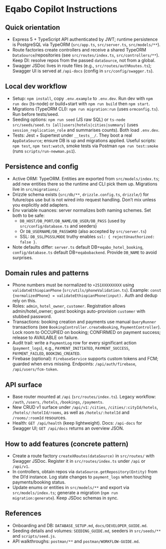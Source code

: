 # Eqabo Copilot Instructions

## Quick orientation
- Express 5 + TypeScript API authenticated by JWT; runtime persistence is PostgreSQL via TypeORM (`src/app.ts`, `src/server.ts`, `src/models/**`).
- Route factories create controllers and receive a shared TypeORM `DataSource`/repositories (see `src/routes/index.ts`, `src/controllers/**`). Keep DI: resolve repos from the passed `dataSource`, not from a global.
- Swagger JSDoc lives in route files (e.g., `src/routes/authRoutes.ts`); Swagger UI is served at `/api-docs` (config in `src/config/swagger.ts`).

## Local dev workflow
- Setup: `npm install`, copy `.env.example` to `.env.dev`. Run dev with `npm run dev` (ts-node) or build+start with `npm run build` then `npm start`.
- Migrations (TypeORM CLI): `npm run migration:run` (uses `ormconfig.ts`). Run before tests/seed.
- Seeding options: `npm run seed` (JS raw SQL) or `ts-node src/seeds/seed.ts [all|users|hotels|cities|summary]` (uses `session_replication_role` and summarises counts). Both load `.env.dev`.
- Tests: Jest + Supertest under `__tests__/`. They boot a real `AppDataSource`; ensure DB is up and migrations applied. Useful scripts: `npm test`, `npm test:watch`, smoke tests via Postman `npm run test:smoke` (runs `scripts/run-newman.ps1`).

## Persistence and config
- Active ORM: TypeORM. Entities are exported from `src/models/index.ts`; add new entities there so the runtime and CLI pick them up. Migrations live in `src/migrations/`.
- Drizzle schema exists (`src/db/**`, `drizzle.config.ts`, `drizzle/`) for future/ops use but is not wired into request handling. Don’t mix unless you explicitly add adapters.
- Env variable nuances: server normalizes both naming schemes. Set both to be safe:
	- `DB_HOST/DB_PORT/DB_NAME/DB_USER/DB_PASS` (used by `src/config/database.ts` and seeders)
	- Or `DB_USERNAME/DB_PASSWORD` (also accepted by `src/server.ts`)
	- SSL: `DB_SSL`/`PGSSLMODE` truthy enables `ssl: { rejectUnauthorized: false }`.
- Note defaults differ: `server.ts` default DB=`eqabo_hotel_booking`, `config/database.ts` default DB=`eqabobackend`. Provide `DB_NAME` to avoid surprises.

## Domain rules and patterns
- Phone numbers must be normalized to `+251XXXXXXXXX` using `validateEthiopianPhone` (`src/utils/phoneValidation.ts`). Example: `const {normalizedPhone} = validateEthiopianPhone(input).` Auth and dedup rely on this.
- Roles: `admin`, `hotel_owner`, `customer`. Registration allows admin/hotel_owner; guest bookings auto-provision `customer` with stubbed password.
- Transactions: booking creation and payments use manual `QueryRunner` transactions (see `BookingController.createBooking`, `PaymentController`). Lock room to OCCUPIED on booking; CONFIRMED on payment success; release to AVAILABLE on failure.
- Audit trail: write a `PaymentLog` row for every significant action (`payment_logs`), e.g., `PAYMENT_INITIATED`, `PAYMENT_SUCCESS`, `PAYMENT_FAILED`, `BOOKING_CREATED`.
- Firebase (optional): `FirebaseService` supports custom tokens and FCM; guarded when envs missing. Endpoints: `/api/auth/firebase`, `/api/users/fcm-token`.

## API surface
- Base router mounted at `/api` (`src/routes/index.ts`). Legacy workflow: `/auth`, `/users`, `/hotels`, `/bookings`, `/payments`.
- New CRUD v1 surface under `/api/v1`: `/cities`, `/cities/:cityId/hotels`, `/hotels/:hotelId/rooms`, as well as `/hotels/:hotelId` and `/rooms/:roomId` resources.
- Health: `GET /api/health` (keep lightweight). Docs: `/api-docs` for Swagger UI; `GET /api/docs` returns an overview JSON.

## How to add features (concrete pattern)
- Create a route factory `createXRoutes(dataSource)` in `src/routes/` with Swagger JSDoc. Register it in `src/routes/index.ts` under `/api` or `/api/v1`.
- In controllers, obtain repos via `dataSource.getRepository(Entity)` from the DI’d instance. Log state changes to `payment_logs` when touching payments/booking status.
- Update enums or entities in `src/models/**` and export via `src/models/index.ts`; generate a migration (`npm run migration:generate`). Keep JSDoc schemas in sync.

## References
- Onboarding and DB: `DATABASE_SETUP.md`, `docs/DEVELOPER_GUIDE.md`.
- Seeding details and volumes: `SEEDING_GUIDE.md`, seeders in `src/seeds/**` and `scripts/seed.js`.
- API walkthroughs: `postman/**` and `postman/WORKFLOW-GUIDE.md`.
